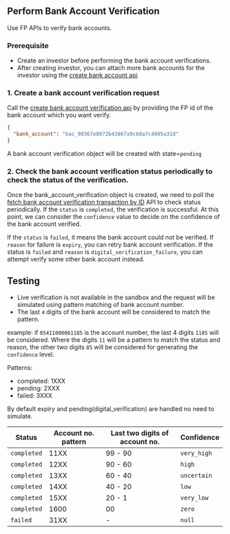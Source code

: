 ## Perform Bank Account Verification

Use FP APIs to verify bank accounts.

### Prerequisite
 - Create an investor before performing the bank account verifications.
 - After creating investor, you can attach more bank accounts for the investor using the [create bank account api](https://fintechprimitives.com/docs/api/#bank-accounts-early-access)

### 1. Create a bank account verification request

Call the [create bank account verification api](https://fintechprimitives.com/docs/api/#create-bank-verification-transaction) by providing the FP id of the bank account which you want verify. 

```json
{
  "bank_account": "bac_98367e8972b43867a9c68a7c4605a31d"
}
```

A bank account verification object will be created with state=`pending`

### 2. Check the bank account verification status periodically to check the status of the verification.
Once the bank_account_verification object is created, we need to poll the [fetch bank account verification transaction by ID](https://fintechprimitives.com/docs/api/#fetch-bank-account-verification-transaction-by-id) API to check status periodically. If the `status` is `completed`, the verification is successful. At this point, we can consider the `confidence` value to decide on the confidence of the bank account verified.

If the `status` is `failed`, it means the bank account could not be verified. If `reason` for failure is `expiry`, you can retry bank account verification. If the status is `failed` and `reason` is `digital_verification_failure`, you can attempt verify some other bank account instead.

## Testing

- Live verification is not available in the sandbox and the request will be simulated using pattern matching of bank account number.
- The last `4` digits of the bank account will be considered to match the pattern.

example:
    if `05411000061185` is the account number, the last 4 digits `1185` will be considered. Where the digits
`11` will be a pattern to match the status and reason, the other two digits `85` will be considered for generating the `confidence` level.

Patterns:
- completed: 1XXX
- pending: 2XXX
- failed: 3XXX

By default expiry and pending(digital_verification) are handled no need to simulate.

| Status | Account no. pattern | Last two digits of account no. |  Confidence |
| ------ | ------ | ------ |  ------ |
| `completed` | 11XX | 99 - 90  |  `very_high` |
| `completed` | 12XX | 90 - 60 |  `high` |
| `completed` | 13XX | 60 - 40 |  `uncertain` |
| `completed` | 14XX | 40 - 20 |  `low` |
| `completed` | 15XX | 20 - 1 |  `very_low` |
| `completed` | 1600 | 00 | `zero` |
| `failed` | 31XX | - | `null` |
